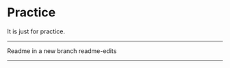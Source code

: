 # Practice
It is just for practice.


***********************************
Readme in a new branch readme-edits
***********************************
